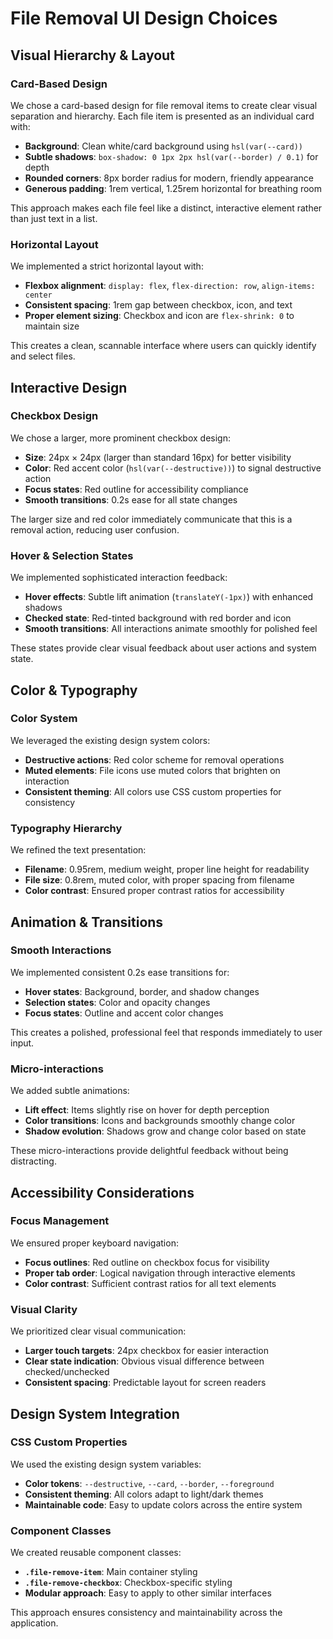# File Removal UI Design Choices

## Visual Hierarchy & Layout

### Card-Based Design

We chose a card-based design for file removal items to create clear visual
separation and hierarchy. Each file item is presented as an individual card
with:

- **Background**: Clean white/card background using `hsl(var(--card))`
- **Subtle shadows**: `box-shadow: 0 1px 2px hsl(var(--border) / 0.1)` for
  depth
- **Rounded corners**: 8px border radius for modern, friendly appearance
- **Generous padding**: 1rem vertical, 1.25rem horizontal for breathing room

This approach makes each file feel like a distinct, interactive element rather
than just text in a list.

### Horizontal Layout

We implemented a strict horizontal layout with:

- **Flexbox alignment**: `display: flex`, `flex-direction: row`,
  `align-items: center`
- **Consistent spacing**: 1rem gap between checkbox, icon, and text
- **Proper element sizing**: Checkbox and icon are `flex-shrink: 0` to maintain
  size

This creates a clean, scannable interface where users can quickly identify and
select files.

## Interactive Design

### Checkbox Design

We chose a larger, more prominent checkbox design:

- **Size**: 24px × 24px (larger than standard 16px) for better visibility
- **Color**: Red accent color (`hsl(var(--destructive))`) to signal destructive
  action
- **Focus states**: Red outline for accessibility compliance
- **Smooth transitions**: 0.2s ease for all state changes

The larger size and red color immediately communicate that this is a removal
action, reducing user confusion.

### Hover & Selection States

We implemented sophisticated interaction feedback:

- **Hover effects**: Subtle lift animation (`translateY(-1px)`) with enhanced
  shadows
- **Checked state**: Red-tinted background with red border and icon
- **Smooth transitions**: All interactions animate smoothly for polished feel

These states provide clear visual feedback about user actions and system state.

## Color & Typography

### Color System

We leveraged the existing design system colors:

- **Destructive actions**: Red color scheme for removal operations
- **Muted elements**: File icons use muted colors that brighten on interaction
- **Consistent theming**: All colors use CSS custom properties for consistency

### Typography Hierarchy

We refined the text presentation:

- **Filename**: 0.95rem, medium weight, proper line height for readability
- **File size**: 0.8rem, muted color, with proper spacing from filename
- **Color contrast**: Ensured proper contrast ratios for accessibility

## Animation & Transitions

### Smooth Interactions

We implemented consistent 0.2s ease transitions for:

- **Hover states**: Background, border, and shadow changes
- **Selection states**: Color and opacity changes
- **Focus states**: Outline and accent color changes

This creates a polished, professional feel that responds immediately to user
input.

### Micro-interactions

We added subtle animations:

- **Lift effect**: Items slightly rise on hover for depth perception
- **Color transitions**: Icons and backgrounds smoothly change color
- **Shadow evolution**: Shadows grow and change color based on state

These micro-interactions provide delightful feedback without being distracting.

## Accessibility Considerations

### Focus Management

We ensured proper keyboard navigation:

- **Focus outlines**: Red outline on checkbox focus for visibility
- **Proper tab order**: Logical navigation through interactive elements
- **Color contrast**: Sufficient contrast ratios for all text elements

### Visual Clarity

We prioritized clear visual communication:

- **Larger touch targets**: 24px checkbox for easier interaction
- **Clear state indication**: Obvious visual difference between
  checked/unchecked
- **Consistent spacing**: Predictable layout for screen readers

## Design System Integration

### CSS Custom Properties

We used the existing design system variables:

- **Color tokens**: `--destructive`, `--card`, `--border`, `--foreground`
- **Consistent theming**: All colors adapt to light/dark themes
- **Maintainable code**: Easy to update colors across the entire system

### Component Classes

We created reusable component classes:

- **`.file-remove-item`**: Main container styling
- **`.file-remove-checkbox`**: Checkbox-specific styling
- **Modular approach**: Easy to apply to other similar interfaces

This approach ensures consistency and maintainability across the application.
